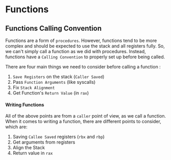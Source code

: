 # Functions
## Functions Calling Convention

Functions are a form of `procedures`. However, functions tend to be more complex and should be expected to use the stack and all registers fully. So, we can't simply call a function as we did with procedures. Instead, functions have a `Calling Convention` to properly set up before being called.

There are four main things we need to consider before calling a function :
1.  `Save Registers` on the stack (`Caller Saved`)
2.  Pass `Function Arguments` (like syscalls)
3.  Fix `Stack Alignment`
4.  Get Function's `Return Value` (in `rax`)

#### Writing Functions
All of the above points are from a `caller` point of view, as we call a function. When it comes to writing a function, there are different points to consider, which are:
1.  Saving `Callee Saved` registers (`rbx` and `rbp`)
2.  Get arguments from registers
3.  Align the Stack
4.  Return value in `rax`

